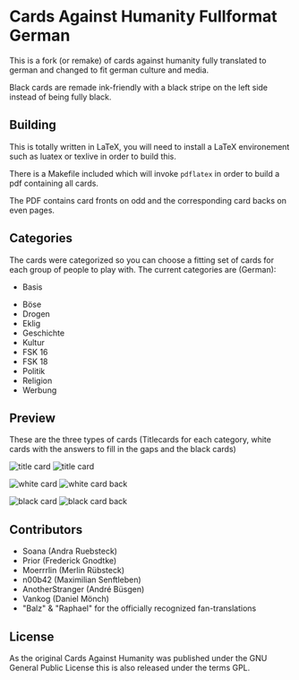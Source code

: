 # Cards Against Humanity Fullformat German

This is a fork (or remake) of cards against humanity fully translated to german and changed to fit german culture and media.

Black cards are remade ink-friendly with a black stripe on the left side instead of being fully black.

## Building

This is totally written in LaTeX, you will need to install a LaTeX environement such as luatex or texlive in order to build this.

There is a Makefile included which will invoke ```pdflatex``` in order to build a pdf containing all cards.

The PDF contains card fronts on odd and the corresponding card backs on even pages.

## Categories

The cards were categorized so you can choose a fitting set of cards for each group of people to play with. The current categories are (German):

 + Basis
 * Böse
 * Drogen
 * Eklig
 * Geschichte
 * Kultur
 * FSK 16
 * FSK 18
 * Politik
 * Religion
 * Werbung

## Preview

These are the three types of cards (Titlecards for each category, white cards with the answers to fill in the gaps and the black cards)

![title card](http://i.imgur.com/5UfZXBI.png)
![title card](http://i.imgur.com/5UfZXBI.png)

![white card](http://i.imgur.com/e8fvNCz.png)
![white card back](http://i.imgur.com/thuEaHy.png)

![black card](http://i.imgur.com/mwe44Fc.png)
![black card back](http://imgur.com/BtRbWob.png)

## Contributors

 * Soana (Andra Ruebsteck)
 * Prior (Frederick Gnodtke)
 * Moerrrlin (Merlin Rübsteck)
 * n00b42 (Maximilian Senftleben)
 * AnotherStranger (André Büsgen)
 * Vankog (Daniel Mönch)
 * "Balz" & "Raphael" for the officially recognized fan-translations

## License

As the original Cards Against Humanity was published under the GNU General Public License this is also released under the terms GPL.
